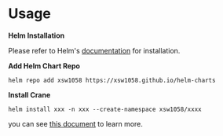 # Usage
**Helm Installation**

Please refer to Helm's [documentation](https://helm.sh/docs/intro/install/) for installation.

**Add Helm Chart Repo**

```console
helm repo add xsw1058 https://xsw1058.github.io/helm-charts
```

**Install Crane**

```console
helm install xxx -n xxx --create-namespace xsw1058/xxxx
```

you can see [this document](./charts/crane/README.md) to learn more.
